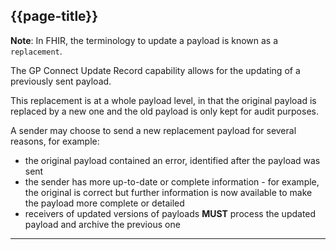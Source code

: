 ## {{page-title}}

<div class="nhsd-a-box nhsd-a-box--bg-light-blue nhsd-!t-margin-bottom-6 nhsd-t-body">
    <b>Note</b>: In FHIR, the terminology to update a payload is known as a <code>replacement</code>.
</div>

The GP Connect Update Record capability allows for the updating of a previously sent payload. 

This replacement is at a whole payload level, in that the original payload is replaced by a new one and the old payload is only kept for audit purposes. 

A sender may choose to send a new replacement payload for several reasons, for example:

- the original payload contained an error, identified after the payload was sent
- the sender has more up-to-date or complete information - for example, the original is correct but further information is now available to make the payload more complete or detailed
- receivers of updated versions of payloads **MUST** process the updated payload and archive the previous one

---